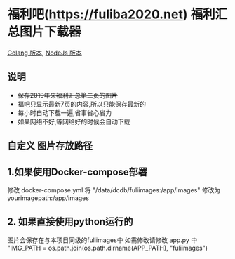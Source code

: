 # 福利吧(https://fuliba2020.net) 福利汇总图片下载器

[Golang 版本](https://github.com/williamyan1024/fuliimg_go),  [NodeJs 版本](https://github.com/williamyan1024/fuliimg_js)

## 说明
- ~~保存2019年来福利汇总第二页的图片~~
- 福吧只显示最新7页的内容,所以只能保存最新的
- 每小时自动下载一遍,省事省心省力
- 如果网络不好,等网络好的时候会自动下载


## 自定义 图片存放路径

## 1.如果使用Docker-compose部署
修改 docker-compose.yml
将 "/data/dcdb/fuliimages:/app/images" 修改为 yourimagepath:/app/images

## 2. 如果直接使用python运行的
图片会保存在与本项目同级的fuliimages中
如需修改请修改 app.py 中
"IMG_PATH = os.path.join(os.path.dirname(APP_PATH), "fuliimages")

